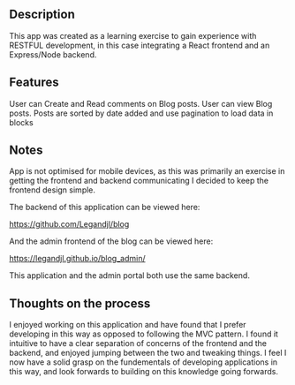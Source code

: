 ## Description

This app was created as a learning exercise to gain experience with RESTFUL development, in this case integrating a React frontend and an Express/Node backend.

## Features

User can Create and Read comments on Blog posts.
User can view Blog posts.
Posts are sorted by date added and use pagination to load data in blocks

## Notes

App is not optimised for mobile devices, as this was primarily an exercise in getting the frontend and backend communicating I decided to keep the frontend design simple.

The backend of this application can be viewed here:

https://github.com/Legandjl/blog

And the admin frontend of the blog can be viewed here:

https://legandjl.github.io/blog_admin/

This application and the admin portal both use the same backend.

## Thoughts on the process

I enjoyed working on this application and have found that I prefer developing in this way as opposed to following the MVC pattern. I found it intuitive to have a clear separation of concerns of the frontend and the backend, and enjoyed jumping between the two and tweaking things. I feel I now have a solid grasp on the fundementals of developing applications in this way, and look forwards to building on this knowledge going forwards.

